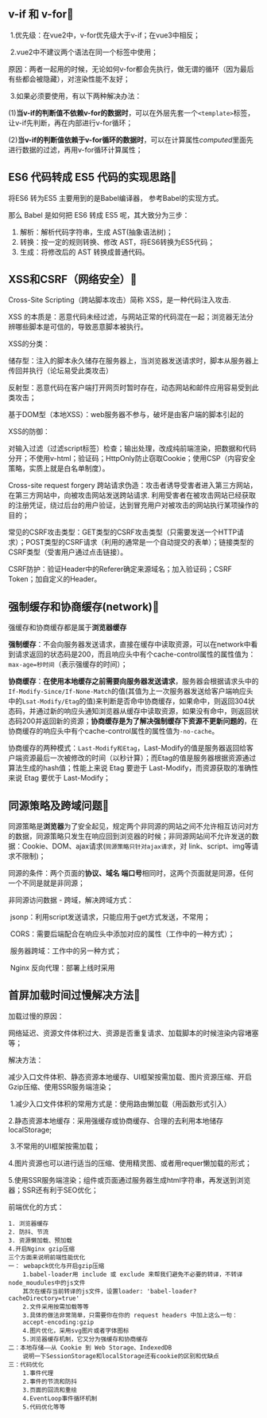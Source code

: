 ## v-if 和 v-for🚩

​		1.优先级：在vue2中，v-for优先级大于v-if；在vue3中相反；

​		2.vue2中不建议两个语法在同一个标签中使用；

​				原因：两者一起用的时候，无论如何v-for都会先执行，做无谓的循环（因为最后有些都会被隐藏），对渲染性能不友好；

​		3.如果必须要使用，有以下两种解决办法：

​			(1)**当v-if的判断值不依赖v-for的数据时**，可以在外层先套一个`<template>`标签，让v-if先判断，再在内部进行v-for循环；

​			(2)**当v-if的判断值依赖于v-for循环的数据时**，可以在计算属性*computed*里面先进行数据的过滤，再用v-for循环计算属性；



## ES6 代码转成 ES5 代码的实现思路🚩

将ES6 转为ES5 主要用到的是Babel编译器， 参考Babel的实现方式。

那么 Babel 是如何把 ES6 转成 ES5 呢，其大致分为三步：

1. 解析：解析代码字符串，生成 AST(抽象语法树)；
2. 转换：按一定的规则转换、修改 AST，将ES6转换为ES5代码；
3. 生成：将修改后的 AST 转换成普通代码。



## XSS和CSRF（网络安全）🚩

Cross-Site Scripting（跨站脚本攻击）简称 XSS，是一种代码注入攻击.

XSS 的本质是：恶意代码未经过滤，与网站正常的代码混在一起；浏览器无法分辨哪些脚本是可信的，导致恶意脚本被执行。

XSS的分类：

​		储存型：注入的脚本永久储存在服务器上，当浏览器发送请求时，脚本从服务器上传回并执行（论坛易受此类攻击）

​		反射型：恶意代码在客户端打开网页时暂时存在，动态网站和邮件应用容易受到此类攻击；

​		基于DOM型（本地XSS）：web服务器不参与，破坏是由客户端的脚本引起的

XSS的防御：

​		对输入过滤（过滤script标签）检查；输出处理，改成纯前端渲染，把数据和代码分开；不使用v-html；验证码；HttpOnly防止窃取Cookie；使用CSP（内容安全策略，实质上就是白名单制度）。



Cross-site request forgery 跨站请求伪造：攻击者诱导受害者进入第三方网站，在第三方网站中，向被攻击网站发送跨站请求. 利用受害者在被攻击网站已经获取的注册凭证，绕过后台的用户验证，达到冒充用户对被攻击的网站执行某项操作的目的；

常见的CSRF攻击类型：GET类型的CSRF攻击类型（只需要发送一个HTTP请求）；POST类型的CSRF请求（利用的通常是一个自动提交的表单）；链接类型的CSRF类型（受害用户通过点击链接）。

CSRF防护：验证Header中的Referer确定来源域名；加入验证码；CSRF Token；加自定义的Header。



## 强制缓存和协商缓存(network)🚩

强缓存和协商缓存都是属于**浏览器缓存**

**强制缓存**：不会向服务器发送请求，直接在缓存中读取资源，可以在network中看到请求返回的状态码是200，而且响应头中有个cache-control属性的属性值为：`max-age=秒时间`（表示强缓存的时间）；

**协商缓存**：**在使用本地缓存之前需要向服务器发送请求**，服务器会根据请求头中的`If-Modify-Since/If-None-Match`的值(其值为上一次服务器发送给客户端响应头中的`Lsat-Modify/Etag`的值)来判断是否命中协商缓存，如果命中，则返回304状态码，并通过新的响应头通知浏览器从缓存中读取资源，如果没有命中，则返回状态码200并返回新的资源；**协商缓存是为了解决强制缓存下资源不更新问题的**，在协商缓存的响应头中有个cache-control属性的属性值为`-no-cache`。

协商缓存的两种模式：`Last-Modify和Etag`，Last-Modify的值是服务器返回给客户端资源最后一次被修改的时间（以秒计算）；而Etag的值是服务器根据资源通过算法生成的hash值；性能上来说 Etag 要逊于 Last-Modify，而资源获取的准确性来说 Etag 要优于 Last-Modify；



## 同源策略及跨域问题🚩

同源策略是**浏览器**为了安全起见，规定两个非同源的网站之间不允许相互访问对方的数据，同源策略只发生在响应回到浏览器的时候；非同源网站间不允许发送的数据：Cookie、DOM、ajax请求(`同源策略只针对ajax请求`，对 link、script、img等请求不限制)；

同源的条件：两个页面的**协议、域名 端口号**相同时，这两个页面就是同源，任何一个不同是就是非同源；

非同源访问数据 - 跨域，解决跨域方式：

​		jsonp：利用script发送请求，只能应用于get方式发送，不常用；

​		CORS：需要后端配合在响应头中添加对应的属性（工作中的一种方式）；

​		服务器跨域：工作中的另一种方式；

​		Nginx 反向代理：部署上线时采用



## 首屏加载时间过慢解决方法🚩

加载过慢的原因：

​		网络延迟、资源文件体积过大、资源是否重复请求、加载脚本的时候渲染内容堵塞等；

解决方法：

​		减少入口文件体积、静态资源本地缓存、UI框架按需加载、图片资源压缩、开启Gzip压缩、使用SSR服务端渲染；

​		1.减少入口文件体积的常用方式是：使用路由懒加载（用函数形式引入）

​		2.静态资源本地缓存：采用强缓存或协商缓存、合理的去利用本地储存localStorage;

​		3.不常用的UI框架按需加载；

​		4.图片资源也可以进行适当的压缩、使用精灵图、或者用requer懒加载的形式；

​		5.使用SSR服务端渲染；组件或页面通过服务器生成html字符串，再发送到浏览器；SSR还有利于SEO优化；



前端优化的方式：

```
1. 浏览器缓存
2. 防抖、节流
3. 资源懒加载、预加载
4.开启Nginx gzip压缩
三个方面来说明前端性能优化
一： webapck优化与开启gzip压缩
    1.babel-loader用 include 或 exclude 来帮我们避免不必要的转译，不转译node_moudules中的js文件
    其次在缓存当前转译的js文件，设置loader: 'babel-loader?cacheDirectory=true'
    2.文件采用按需加载等等
    3.具体的做法非常简单，只需要你在你的 request headers 中加上这么一句：
    accept-encoding:gzip
    4.图片优化，采用svg图片或者字体图标
    5.浏览器缓存机制，它又分为强缓存和协商缓存
二：本地存储——从 Cookie 到 Web Storage、IndexedDB
    说明一下SessionStorage和localStorage还有cookie的区别和优缺点
三：代码优化
    1.事件代理
    2.事件的节流和防抖
    3.页面的回流和重绘
    4.EventLoop事件循环机制
    5.代码优化等等
```

